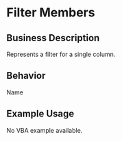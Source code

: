 # Filter Members

## Business Description
Represents a filter for a single column.

## Behavior
Name

## Example Usage
No VBA example available.